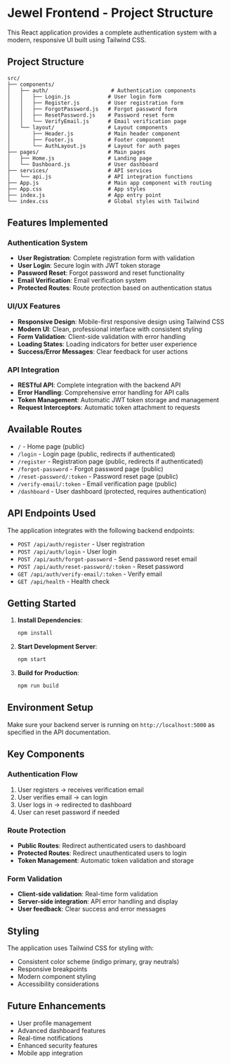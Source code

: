 # Jewel Frontend - Project Structure

This React application provides a complete authentication system with a modern, responsive UI built using Tailwind CSS.

## Project Structure

```
src/
├── components/
│   ├── auth/                    # Authentication components
│   │   ├── Login.js            # User login form
│   │   ├── Register.js         # User registration form
│   │   ├── ForgotPassword.js   # Forgot password form
│   │   ├── ResetPassword.js    # Password reset form
│   │   └── VerifyEmail.js      # Email verification page
│   └── layout/                 # Layout components
│       ├── Header.js           # Main header component
│       ├── Footer.js           # Footer component
│       └── AuthLayout.js       # Layout for auth pages
├── pages/                      # Main pages
│   ├── Home.js                 # Landing page
│   └── Dashboard.js            # User dashboard
├── services/                   # API services
│   └── api.js                  # API integration functions
├── App.js                      # Main app component with routing
├── App.css                     # App styles
├── index.js                    # App entry point
└── index.css                   # Global styles with Tailwind
```

## Features Implemented

### Authentication System
- **User Registration**: Complete registration form with validation
- **User Login**: Secure login with JWT token storage
- **Password Reset**: Forgot password and reset functionality
- **Email Verification**: Email verification system
- **Protected Routes**: Route protection based on authentication status

### UI/UX Features
- **Responsive Design**: Mobile-first responsive design using Tailwind CSS
- **Modern UI**: Clean, professional interface with consistent styling
- **Form Validation**: Client-side validation with error handling
- **Loading States**: Loading indicators for better user experience
- **Success/Error Messages**: Clear feedback for user actions

### API Integration
- **RESTful API**: Complete integration with the backend API
- **Error Handling**: Comprehensive error handling for API calls
- **Token Management**: Automatic JWT token storage and management
- **Request Interceptors**: Automatic token attachment to requests

## Available Routes

- `/` - Home page (public)
- `/login` - Login page (public, redirects if authenticated)
- `/register` - Registration page (public, redirects if authenticated)
- `/forgot-password` - Forgot password page (public)
- `/reset-password/:token` - Password reset page (public)
- `/verify-email/:token` - Email verification page (public)
- `/dashboard` - User dashboard (protected, requires authentication)

## API Endpoints Used

The application integrates with the following backend endpoints:

- `POST /api/auth/register` - User registration
- `POST /api/auth/login` - User login
- `POST /api/auth/forgot-password` - Send password reset email
- `POST /api/auth/reset-password/:token` - Reset password
- `GET /api/auth/verify-email/:token` - Verify email
- `GET /api/health` - Health check

## Getting Started

1. **Install Dependencies**:
   ```bash
   npm install
   ```

2. **Start Development Server**:
   ```bash
   npm start
   ```

3. **Build for Production**:
   ```bash
   npm run build
   ```

## Environment Setup

Make sure your backend server is running on `http://localhost:5000` as specified in the API documentation.

## Key Components

### Authentication Flow
1. User registers → receives verification email
2. User verifies email → can login
3. User logs in → redirected to dashboard
4. User can reset password if needed

### Route Protection
- **Public Routes**: Redirect authenticated users to dashboard
- **Protected Routes**: Redirect unauthenticated users to login
- **Token Management**: Automatic token validation and storage

### Form Validation
- **Client-side validation**: Real-time form validation
- **Server-side integration**: API error handling and display
- **User feedback**: Clear success and error messages

## Styling

The application uses Tailwind CSS for styling with:
- Consistent color scheme (indigo primary, gray neutrals)
- Responsive breakpoints
- Modern component styling
- Accessibility considerations

## Future Enhancements

- User profile management
- Advanced dashboard features
- Real-time notifications
- Enhanced security features
- Mobile app integration




